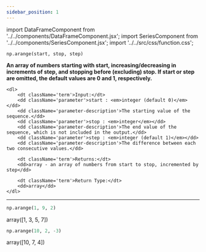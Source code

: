 ```yaml
---
sidebar_position: 1
---
```


import DataFrameComponent from '../../components/DataFrameComponent.jsx';
import SeriesComponent from '../../components/SeriesComponent.jsx';
import '../../src/css/function.css';

<code>np.arange(start, stop, step)</code>

<div className='base'>
    <p><strong>An array of numbers starting with start, increasing/decreasing in increments of step, and stopping before (excluding) stop. If start or step are omitted, the default values are 0 and 1, respectively.</strong></p>

    <dl>
        <dt className='term'>Input:</dt>
        <dd className='parameter'>start : <em>integer (default 0)</em></dd>
        <dd className='parameter-description'>The starting value of the sequence.</dd>
        <dd className='parameter'>stop : <em>integer</em></dd>
        <dd className='parameter-description'>The end value of the sequence, which is not included in the output.</dd>
        <dd className='parameter'>step : <em>integer (default 1)</em></dd>
        <dd className='parameter-description'>The difference between each two consecutive values.</dd>

        <dt className='term'>Returns:</dt>
        <dd>array - an array of numbers from start to stop, incremented by step</dd>

        <dt className='term'>Return Type:</dt>
        <dd>array</dd>
    </dl>
</div>


---

```python
np.arange(1, 9, 2)
```
array([1, 3, 5, 7])

```python
np.arange(10, 2, -3)
```
array([10,  7,  4])
